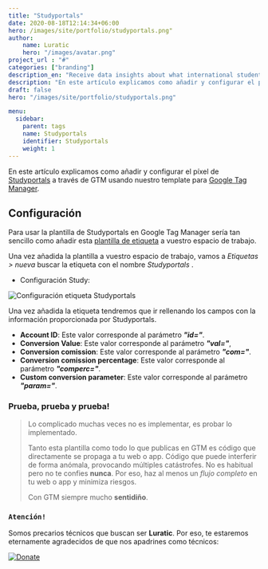 ```yaml
---
title: "Studyportals"
date: 2020-08-18T12:14:34+06:00
hero: /images/site/portfolio/studyportals.png"
author:
    name: Luratic
    hero: "/images/avatar.png"
project_url : "#"
categories: ["branding"]
description_en: "Receive data insights about what international students are interested in, what information they need, how they search for their degree options, where they come from and more."
description: "En este artículo explicamos como añadir y configurar el píxel o herramienta [Studyportals](https://www.oracle.com/es/data-cloud/products/data-management-platform/) a través de GTM usando nuestro template para Google Tag Manager."
draft: false
hero: "/images/site/portfolio/studyportals.png"

menu:
  sidebar:
    parent: tags
    name: Studyportals
    identifier: Studyportals
    weight: 1
---
```



En este artículo explicamos como añadir y configurar el píxel de [Studyportals](https://www.oracle.com/es/data-cloud/products/data-management-platform/) a través de GTM usando nuestro template para [Google Tag Manager](https://tagmanager.google.com/). 

##   Configuración

Para usar la plantilla de Studyportals en Google Tag Manager sería tan sencillo como añadir esta [plantilla de etiqueta](https://tagmanager.google.com/gallery/#/owners/precariostecnicos/templates/StudyPortals) a vuestro espacio de trabajo. 

Una vez añadida la plantilla a vuestro espacio de trabajo, vamos a *Etiquetas > nueva* buscar la etiqueta con el nombre *Studyportals*  .

- Configuración Study:

![Configuración etiqueta Studyportals](https://user-images.githubusercontent.com/54624019/90954856-83ffa880-e478-11ea-85c8-77ffea6f64d1.png)

Una vez añadida la etiqueta tendremos que ir rellenando los campos con la información proporcionada por Studyportals.
- **Account ID**: Este valor corresponde al parámetro ***"id="***.
- **Conversion Value**: Este valor corresponde al parámetro ***"val="***,
- **Conversion comission**: Este valor corresponde al parámetro ***"com="***.
- **Conversion comission percentage**: Este valor corresponde al parámetro ***"comperc="***.
- **Custom conversion parameter**: Este valor corresponde al parámetro ***"param="***.


### Prueba, prueba y prueba!

>Lo complicado muchas veces no es implementar, es probar lo implementado. 
>
>Tanto esta plantilla como todo lo que publicas en GTM es código que directamente se propaga a tu web o app. 
Código que puede interferir de forma anómala, provocando múltiples catástrofes. No es habitual pero no te confies **nunca**. Por eso, haz al menos un *flujo completo* en tu web o app y minimiza riesgos. 
>
> Con GTM siempre mucho **sentidiño**.

### ```Atención!```
Somos precarios técnicos que buscan ser **Luratic**. Por eso, te estaremos eternamente agradecidos de que nos apadrines como técnicos: 

[![Donate](https://img.shields.io/badge/Donate-PayPal-green.svg)](https://www.paypal.com/cgi-bin/webscr?)
